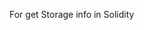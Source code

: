 For get Storage info in Solidity
 
 <!-- let storage = []

 let getStorage = (index) => (err, res) => {
   storage[index] = res;
 }

 for (var i=0; i<6; i++) {
   web3.eth.getStorageAt(contract.address, i, getStorage(i))
}  -->